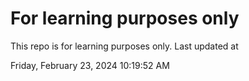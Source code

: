 # For learning purposes only
This repo is for learning purposes only.
Last updated at

Friday, February 23, 2024 10:19:52 AM

